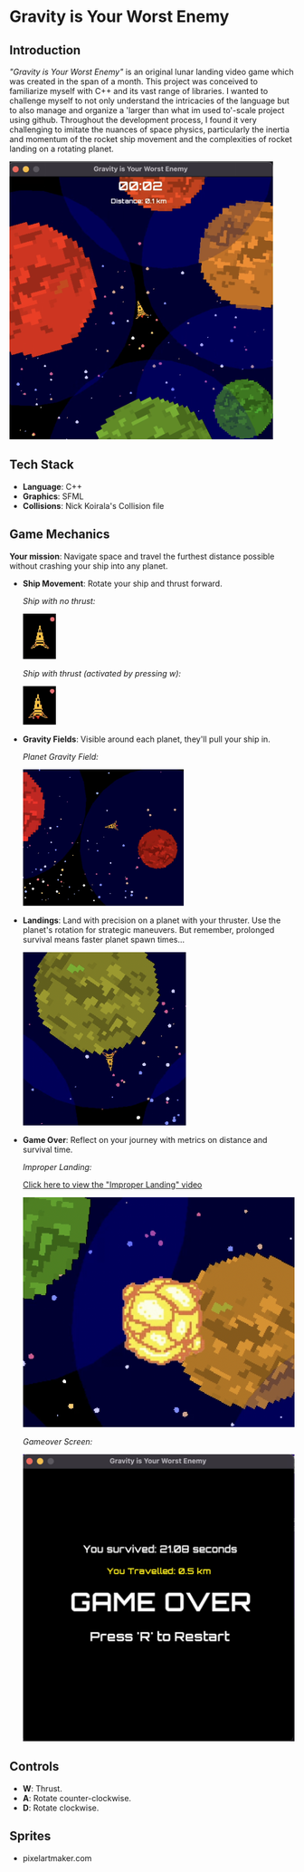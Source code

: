 # Gravity is Your Worst Enemy

## Introduction
_"Gravity is Your Worst Enemy"_ is an original lunar landing video game which was created in the span of a month. This project was conceived to familiarize myself with C++ and its vast range of libraries. I wanted to challenge myself to not only understand the intricacies of the language but to also manage and organize a 'larger than what im used to'-scale project using github. Throughout the development process, I found it very challenging to imitate the nuances of space physics, particularly the inertia and momentum of the rocket ship movement and the complexities of rocket landing on a rotating planet. 

<img width="466" alt="Screen Shot 2023-09-05 at 4 48 54 PM" src="./assets/readme/game.png">


## Tech Stack
- **Language**: C++
- **Graphics**: SFML
- **Collisions**: Nick Koirala's Collision file

## Game Mechanics
**Your mission**: Navigate space and travel the furthest distance possible without crashing your ship into any planet. 

- **Ship Movement**: Rotate your ship and thrust forward.

  _Ship with no thrust:_

  <img width="58" alt="Screen Shot 2023-09-05 at 5 01 18 PM" src="./assets/readme/no_thrust.png">

  _Ship with thrust (activated by pressing w):_

  <img width="58" alt="Screen Shot 2023-09-05 at 5 02 30 PM" src="./assets/readme/with_thrust.png">

- **Gravity Fields**: Visible around each planet, they'll pull your ship in.

  _Planet Gravity Field:_

  <img width="284" alt="Screen Shot 2023-09-05 at 5 03 35 PM" src="./assets/readme/gravityfield.png">

- **Landings**: Land with precision on a planet with your thruster. Use the planet's rotation for strategic maneuvers. But remember, prolonged survival means faster planet spawn times...

  <img width="288" alt="Screen Shot 2023-09-05 at 5 05 49 PM" src="./assets/readme/proper-landing.png">

- **Game Over**: Reflect on your journey with metrics on distance and survival time.
  

  _Improper Landing:_

  <a href="./assets/readme/improper-landing.mov">Click here to view the "Improper Landing" video</a>

  <img width="511" alt="Screen Shot 2023-09-05 at 4 50 39 PM" src="./assets/readme/explosion.png">


  _Gameover Screen:_

  <img width="511" alt="Screen Shot 2023-09-05 at 4 50 39 PM" src="./assets/readme/gameover.png">

## Controls
- **W**: Thrust.
- **A**: Rotate counter-clockwise.
- **D**: Rotate clockwise.

## Sprites
-  pixelartmaker.com 
